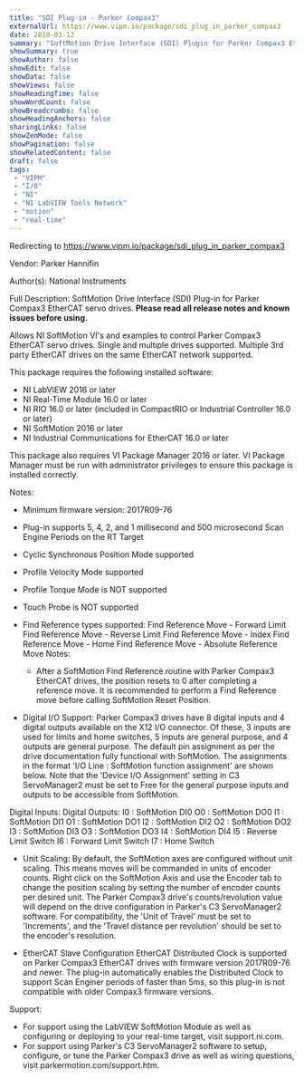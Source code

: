 ```yaml
---
title: "SDI Plug-in - Parker Compax3"
externalUrl: https://www.vipm.io/package/sdi_plug_in_parker_compax3
date: 2018-01-12
summary: "SoftMotion Drive Interface (SDI) Plugin for Parker Compax3 EtherCAT Servo Drives"
showSummary: true
showAuthor: false
showEdit: false
showData: false
showViews: false
showReadingTime: false
showWordCount: false
showBreadcrumbs: false
showHeadingAnchors: false
sharingLinks: false
showZenMode: false
showPagination: false
showRelatedContent: false
draft: false
tags:
 - "VIPM"
 - "I/O"
 - "NI"
 - "NI LabVIEW Tools Network"
 - "motion"
 - "real-time"
---
```


Redirecting to https://www.vipm.io/package/sdi_plug_in_parker_compax3

Vendor: Parker Hannifin

Author(s): National Instruments
 
Full Description:
SoftMotion Drive Interface (SDI) Plug-in for Parker Compax3 EtherCAT servo drives. **Please read all release notes and known issues before using.**

Allows NI SoftMotion VI's and examples to control Parker Compax3 EtherCAT servo drives. Single and multiple drives supported. Multiple 3rd party EtherCAT drives on the same EtherCAT network supported.

This package requires the following installed software:
- NI LabVIEW 2016 or later
- NI Real-Time Module 16.0 or later
- NI RIO 16.0 or later (included in CompactRIO or Industrial Controller 16.0 or later)
- NI SoftMotion 2016 or later
- NI Industrial Communications for EtherCAT 16.0 or later

This package also requires VI Package Manager 2016 or later.
VI Package Manager must be run with administrator privileges to ensure this package is installed correctly.

Notes:
- Minimum firmware version: 2017R09-76
- Plug-in supports 5, 4, 2, and 1 millisecond and 500 microsecond Scan Engine Periods on the RT Target
- Cyclic Synchronous Position Mode supported
- Profile Velocity Mode supported
- Profile Torque Mode is NOT supported
- Touch Probe is NOT supported
- Find Reference types supported:
  Find Reference Move - Forward Limit
  Find Reference Move - Reverse Limit
  Find Reference Move - Index
  Find Reference Move - Home
  Find Reference Move - Absolute
  Reference Move Notes:
  - After a SoftMotion Find Reference routine with Parker Compax3 EtherCAT drives, the position resets to 0 after completing a reference move. It is recommended to perform a Find Reference move before calling SoftMotion Reset Position.

- Digital I/O Support:
Parker Compax3 drives have 8 digital inputs and 4 digital outputs available on the X12 I/O connector. Of these, 3 inputs are used for limits and home switches, 5 inputs are general purpose, and 4 outputs are general purpose. The default pin assignment as per the drive documentation fully functional with SoftMotion.
The assignments in the format 'I/O Line : SoftMotion function assignment' are shown below. Note that the 'Device I/O Assignment' setting in C3 ServoManager2 must be set to Free for the general purpose inputs and outputs to be accessible from SoftMotion.

Digital Inputs:			                            Digital Outputs:
I0 : SoftMotion DI0                       O0 : SoftMotion DO0
I1 : SoftMotion DI1		                     O1 : SoftMotion DO1
I2 : SoftMotion DI2	                     	O2 : SoftMotion DO2
I3 : SoftMotion DI3		                     O3 : SoftMotion DO3
I4 : SoftMotion DI4
I5 : Reverse Limit Switch
I6 : Forward Limit Switch
I7 : Home Switch

- Unit Scaling:
By default, the SoftMotion axes are configured without unit scaling. This means moves will be commanded in units of encoder counts. Right click on the SoftMotion Axis and use the Encoder tab to change the position scaling by setting the number of encoder counts per desired unit.
The Parker Compax3 drive's counts/revolution value will depend on the drive configuration in Parker's C3 ServoManager2 software. For compatibility, the 'Unit of Travel' must be set to 'Increments', and the 'Travel distance per revolution' should be set to the encoder's resolution.

- EtherCAT Slave Configuration
EtherCAT Distributed Clock is supported on Parker Compax3 EtherCAT drives with firmware version 2017R09-76 and newer. The plug-in automatically enables the Distributed Clock to support Scan Enginer periods of faster than 5ms, so this plug-in is not compatible with older Compax3 firmware versions.

Support:
- For support using the LabVIEW SoftMotion Module as well as configuring or deploying to your real-time target, visit support.ni.com.
- For support using Parker's C3 ServoManager2 software to setup, configure, or tune the Parker Compax3 drive as well as wiring questions, visit parkermotion.com/support.htm.